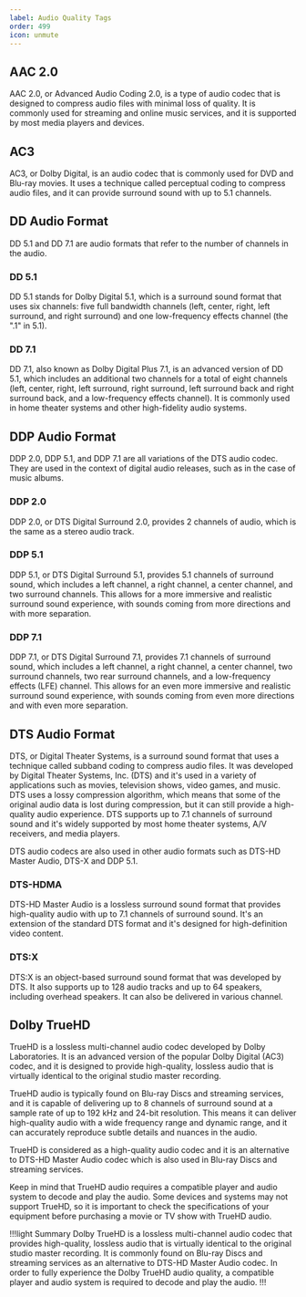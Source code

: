 ```yaml
---
label: Audio Quality Tags
order: 499
icon: unmute
---
```

## AAC 2.0
AAC 2.0, or Advanced Audio Coding 2.0, is a type of audio codec that is designed to compress audio files with minimal loss of quality. It is commonly used for streaming and online music services, and it is supported by most media players and devices.

## AC3
AC3, or Dolby Digital, is an audio codec that is commonly used for DVD and Blu-ray movies. It uses a technique called perceptual coding to compress audio files, and it can provide surround sound with up to 5.1 channels.

## DD Audio Format
DD 5.1 and DD 7.1 are audio formats that refer to the number of channels in the audio.

### DD 5.1
DD 5.1 stands for Dolby Digital 5.1, which is a surround sound format that uses six channels: five full bandwidth channels (left, center, right, left surround, and right surround) and one low-frequency effects channel (the ".1" in 5.1).

### DD 7.1
DD 7.1, also known as Dolby Digital Plus 7.1, is an advanced version of DD 5.1, which includes an additional two channels for a total of eight channels (left, center, right, left surround, right surround, left surround back and right surround back, and a low-frequency effects channel). It is commonly used in home theater systems and other high-fidelity audio systems.

## DDP Audio Format
DDP 2.0, DDP 5.1, and DDP 7.1 are all variations of the DTS audio codec. They are used in the context of digital audio releases, such as in the case of music albums.

### DDP 2.0
DDP 2.0, or DTS Digital Surround 2.0, provides 2 channels of audio, which is the same as a stereo audio track.

### DDP 5.1
DDP 5.1, or DTS Digital Surround 5.1, provides 5.1 channels of surround sound, which includes a left channel, a right channel, a center channel, and two surround channels. This allows for a more immersive and realistic surround sound experience, with sounds coming from more directions and with more separation.

### DDP 7.1
DDP 7.1, or DTS Digital Surround 7.1, provides 7.1 channels of surround sound, which includes a left channel, a right channel, a center channel, two surround channels, two rear surround channels, and a low-frequency effects (LFE) channel. This allows for an even more immersive and realistic surround sound experience, with sounds coming from even more directions and with even more separation.

## DTS Audio Format
DTS, or Digital Theater Systems, is a surround sound format that uses a technique called subband coding to compress audio files. It was developed by Digital Theater Systems, Inc. (DTS) and it's used in a variety of applications such as movies, television shows, video games, and music. DTS uses a lossy compression algorithm, which means that some of the original audio data is lost during compression, but it can still provide a high-quality audio experience. DTS supports up to 7.1 channels of surround sound and it's widely supported by most home theater systems, A/V receivers, and media players.

DTS audio codecs are also used in other audio formats such as DTS-HD Master Audio, DTS-X and DDP 5.1.

### DTS-HDMA
DTS-HD Master Audio is a lossless surround sound format that provides high-quality audio with up to 7.1 channels of surround sound. It's an extension of the standard DTS format and it's designed for high-definition video content.

### DTS:X
DTS:X is an object-based surround sound format that was developed by DTS. It also supports up to 128 audio tracks and up to 64 speakers, including overhead speakers. It can also be delivered in various channel.

## Dolby TrueHD
TrueHD is a lossless multi-channel audio codec developed by Dolby Laboratories. It is an advanced version of the popular Dolby Digital (AC3) codec, and it is designed to provide high-quality, lossless audio that is virtually identical to the original studio master recording.

TrueHD audio is typically found on Blu-ray Discs and streaming services, and it is capable of delivering up to 8 channels of surround sound at a sample rate of up to 192 kHz and 24-bit resolution. This means it can deliver high-quality audio with a wide frequency range and dynamic range, and it can accurately reproduce subtle details and nuances in the audio.

TrueHD is considered as a high-quality audio codec and it is an alternative to DTS-HD Master Audio codec which is also used in Blu-ray Discs and streaming services.

Keep in mind that TrueHD audio requires a compatible player and audio system to decode and play the audio. Some devices and systems may not support TrueHD, so it is important to check the specifications of your equipment before purchasing a movie or TV show with TrueHD audio.

!!!light Summary
Dolby TrueHD is a lossless multi-channel audio codec that provides high-quality, lossless audio that is virtually identical to the original studio master recording. It is commonly found on Blu-ray Discs and streaming services as an alternative to DTS-HD Master Audio codec. In order to fully experience the Dolby TrueHD audio quality, a compatible player and audio system is required to decode and play the audio.
!!!
